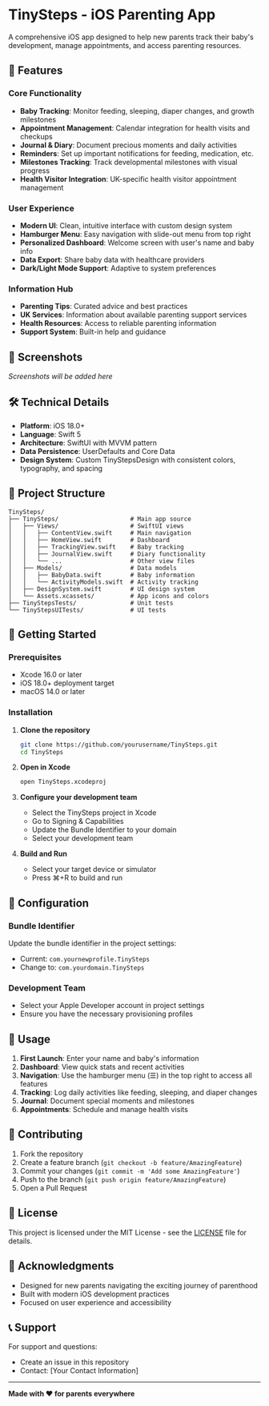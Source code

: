 # TinySteps - iOS Parenting App

A comprehensive iOS app designed to help new parents track their baby's development, manage appointments, and access parenting resources.

## 🚀 Features

### Core Functionality
- **Baby Tracking**: Monitor feeding, sleeping, diaper changes, and growth milestones
- **Appointment Management**: Calendar integration for health visits and checkups
- **Journal & Diary**: Document precious moments and daily activities
- **Reminders**: Set up important notifications for feeding, medication, etc.
- **Milestones Tracking**: Track developmental milestones with visual progress
- **Health Visitor Integration**: UK-specific health visitor appointment management

### User Experience
- **Modern UI**: Clean, intuitive interface with custom design system
- **Hamburger Menu**: Easy navigation with slide-out menu from top right
- **Personalized Dashboard**: Welcome screen with user's name and baby info
- **Data Export**: Share baby data with healthcare providers
- **Dark/Light Mode Support**: Adaptive to system preferences

### Information Hub
- **Parenting Tips**: Curated advice and best practices
- **UK Services**: Information about available parenting support services
- **Health Resources**: Access to reliable parenting information
- **Support System**: Built-in help and guidance

## 📱 Screenshots

*Screenshots will be added here*

## 🛠 Technical Details

- **Platform**: iOS 18.0+
- **Language**: Swift 5
- **Architecture**: SwiftUI with MVVM pattern
- **Data Persistence**: UserDefaults and Core Data
- **Design System**: Custom TinyStepsDesign with consistent colors, typography, and spacing

## 📁 Project Structure

```
TinySteps/
├── TinySteps/                    # Main app source
│   ├── Views/                    # SwiftUI views
│   │   ├── ContentView.swift     # Main navigation
│   │   ├── HomeView.swift        # Dashboard
│   │   ├── TrackingView.swift    # Baby tracking
│   │   ├── JournalView.swift     # Diary functionality
│   │   └── ...                   # Other view files
│   ├── Models/                   # Data models
│   │   ├── BabyData.swift        # Baby information
│   │   └── ActivityModels.swift  # Activity tracking
│   ├── DesignSystem.swift        # UI design system
│   └── Assets.xcassets/          # App icons and colors
├── TinyStepsTests/               # Unit tests
└── TinyStepsUITests/             # UI tests
```

## 🚀 Getting Started

### Prerequisites
- Xcode 16.0 or later
- iOS 18.0+ deployment target
- macOS 14.0 or later

### Installation

1. **Clone the repository**
   ```bash
   git clone https://github.com/yourusername/TinySteps.git
   cd TinySteps
   ```

2. **Open in Xcode**
   ```bash
   open TinySteps.xcodeproj
   ```

3. **Configure your development team**
   - Select the TinySteps project in Xcode
   - Go to Signing & Capabilities
   - Update the Bundle Identifier to your domain
   - Select your development team

4. **Build and Run**
   - Select your target device or simulator
   - Press ⌘+R to build and run

## 🔧 Configuration

### Bundle Identifier
Update the bundle identifier in the project settings:
- Current: `com.yournewprofile.TinySteps`
- Change to: `com.yourdomain.TinySteps`

### Development Team
- Select your Apple Developer account in project settings
- Ensure you have the necessary provisioning profiles

## 📝 Usage

1. **First Launch**: Enter your name and baby's information
2. **Dashboard**: View quick stats and recent activities
3. **Navigation**: Use the hamburger menu (☰) in the top right to access all features
4. **Tracking**: Log daily activities like feeding, sleeping, and diaper changes
5. **Journal**: Document special moments and milestones
6. **Appointments**: Schedule and manage health visits

## 🤝 Contributing

1. Fork the repository
2. Create a feature branch (`git checkout -b feature/AmazingFeature`)
3. Commit your changes (`git commit -m 'Add some AmazingFeature'`)
4. Push to the branch (`git push origin feature/AmazingFeature`)
5. Open a Pull Request

## 📄 License

This project is licensed under the MIT License - see the [LICENSE](LICENSE) file for details.

## 🙏 Acknowledgments

- Designed for new parents navigating the exciting journey of parenthood
- Built with modern iOS development practices
- Focused on user experience and accessibility

## 📞 Support

For support and questions:
- Create an issue in this repository
- Contact: [Your Contact Information]

---

**Made with ❤️ for parents everywhere** 